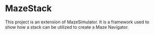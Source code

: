 MazeStack
=========
This project is an extension of MazeSimulator. It is a framework used to show how a stack can be utilized to create a Maze Navigator.
